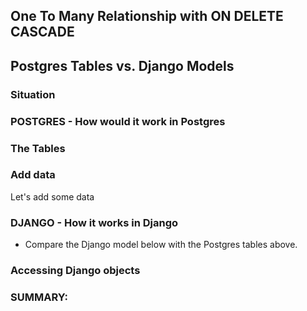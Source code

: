 ## One To Many Relationship with ON DELETE CASCADE
## Postgres Tables vs. Django Models 

### Situation

### POSTGRES - How would it work in Postgres

### The Tables

### Add data
Let's add some data

### DJANGO - How it works in Django

- Compare the Django model below with the Postgres tables above.

### Accessing Django objects

### SUMMARY:  
